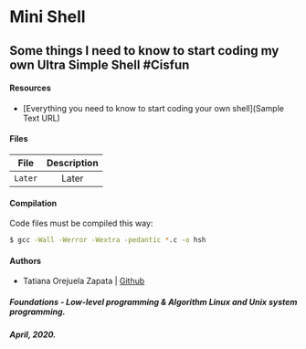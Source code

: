 # Mini Shell
##  Some things I need to know to start coding my own Ultra Simple Shell #Cisfun

#### Resources

* [Everything you need to know to start coding your own shell](Sample Text URL)

#### Files
| File  | Description |
| :---: | :---:  |
| `Later` | Later |

#### Compilation
Code files must be compiled this way:
```bash
$ gcc -Wall -Werror -Wextra -pedantic *.c -o hsh
```
#### Authors
* Tatiana Orejuela Zapata | [Github](https://github.com/tatsOre)

##### Foundations - Low-level programming & Algorithm  Linux and Unix system programming.
#####  April, 2020.